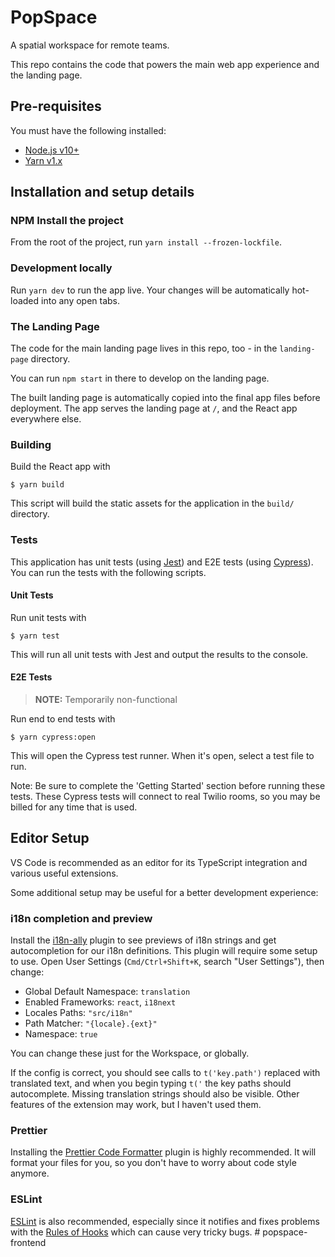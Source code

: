 # PopSpace

A spatial workspace for remote teams.

This repo contains the code that powers the main web app experience and the landing page.

## Pre-requisites

You must have the following installed:

- [Node.js v10+](https://nodejs.org/en/download/)
- [Yarn v1.x](https://classic.yarnpkg.com/lang/en/)

## Installation and setup details

### NPM Install the project

From the root of the project, run `yarn install --frozen-lockfile`.

### Development locally

Run `yarn dev` to run the app live. Your changes will be automatically hot-loaded into any open tabs.

### The Landing Page

The code for the main landing page lives in this repo, too - in the `landing-page` directory.

You can run `npm start` in there to develop on the landing page.

The built landing page is automatically copied into the final app files before deployment. The app serves the landing page at `/`, and the React app everywhere else.

### Building

Build the React app with

    $ yarn build

This script will build the static assets for the application in the `build/` directory.

### Tests

This application has unit tests (using [Jest](https://jestjs.io/)) and E2E tests (using [Cypress](https://www.cypress.io/)). You can run the tests with the following scripts.

#### Unit Tests

Run unit tests with

    $ yarn test

This will run all unit tests with Jest and output the results to the console.

#### E2E Tests

> **NOTE:** Temporarily non-functional

Run end to end tests with

    $ yarn cypress:open

This will open the Cypress test runner. When it's open, select a test file to run.

Note: Be sure to complete the 'Getting Started' section before running these tests. These Cypress tests will connect to real Twilio rooms, so you may be billed for any time that is used.

## Editor Setup

VS Code is recommended as an editor for its TypeScript integration and various useful extensions.

Some additional setup may be useful for a better development experience:

### i18n completion and preview

Install the [i18n-ally](https://marketplace.visualstudio.com/items?itemName=antfu.i18n-ally) plugin to see previews of i18n strings and get autocompletion for our i18n definitions. This plugin will require some setup to use. Open User Settings (`Cmd/Ctrl+Shift+K`, search "User Settings"), then change:

- Global Default Namespace: `translation`
- Enabled Frameworks: `react`, `i18next`
- Locales Paths: `"src/i18n"`
- Path Matcher: `"{locale}.{ext}"`
- Namespace: `true`

You can change these just for the Workspace, or globally.

If the config is correct, you should see calls to `t('key.path')` replaced with translated text, and when you begin typing `t('` the key paths should autocomplete. Missing translation strings should also be visible. Other features of the extension may work, but I haven't used them.

### Prettier

Installing the [Prettier Code Formatter](https://marketplace.visualstudio.com/items?itemName=esbenp.prettier-vscode) plugin is highly recommended. It will format your files for you, so you don't have to worry about code style anymore.

### ESLint

[ESLint](https://marketplace.visualstudio.com/items?itemName=dbaeumer.vscode-eslint) is also recommended, especially since it notifies and fixes problems with the [Rules of Hooks](https://reactjs.org/docs/hooks-rules.html) which can cause very tricky bugs.
#   p o p s p a c e - f r o n t e n d  
 